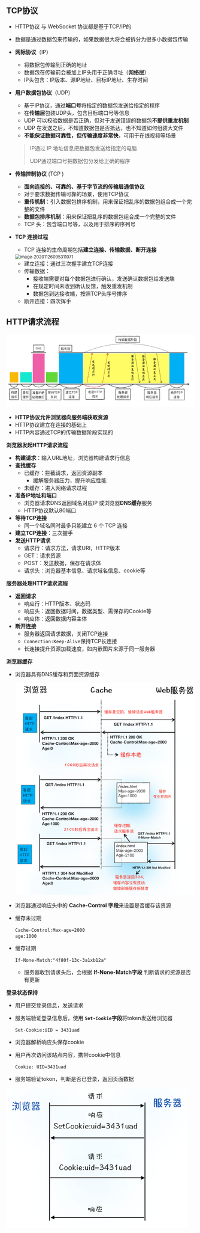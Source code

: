 ## TCP协议

- HTTP协议 与 WebSocket 协议都是基于TCP/IP的

- 数据是通过数据包来传输的，如果数据很大将会被拆分为很多小数据包传输

- **网际协议**（IP）

  - 将数据包传输到正确的地址
  - 数据包在传输前会被加上IP头用于正确寻址（**网络层**）
  - IP头包含：IP版本、源IP地址、目标IP地址、生存时间

- **用户数据包协议**（UDP）

  - 基于IP协议，通过**端口号**将指定的数据包发送给指定的程序
  - 在**传输层**包装UDP头，包含目标端口号等信息
  - UDP 可以校验数据是否正确，但对于发送错误的数据包**不提供重发机制**
  - UDP 在发送之后，不知道数据包是否抵达，也不知道如何组装大文件
  - **不能保证数据可靠性，但传输速度非常快**，可用于在线视频等场景

  > IP通过 IP 地址信息把数据包发送给指定的电脑
  >
  > UDP通过端口号把数据包分发给正确的程序

- **传输控制协议** (TCP )

  - **面向连接的、可靠的、基于字节流的传输层通信协议**
  - 对于要求数据传输可靠的场景，使用TCP协议
  - **重传机制**：引入数据包排序机制，用来保证把乱序的数据包组合成一个完整的文件
  - **数据包排序机制**：用来保证把乱序的数据包组合成一个完整的文件
  - TCP 头：包含端口号等，以及用于排序的序列号

- **TCP 连接过程**

  -  TCP 连接的生命周期包括**建立连接、传输数据、断开连接**

  <img src="C:\Users\Administrator\Desktop\zengBin\面试题\浏览器\宏观下浏览器.assets\image-20201126095311071.png" alt="image-20201126095311071" style="zoom:80%;" />

  - 建立连接：通过三次握手建立TCP连接
  - 传输数据：
    - 接收端需要对每个数据包进行确认，发送确认数据包给发送端
    - 在规定时间未收到确认反馈，触发重发机制
    - 数据包到达接收端，按照TCP头序号排序
  - 断开连接：四次挥手



##  HTTP请求流程

<img src="宏观下浏览器.assets/image-20201126105931705.png" alt="image-20201126105931705" style="zoom:80%;" />

- **HTTP协议允许浏览器向服务端获取资源**
- HTTP协议建立在连接的基础上
- HTTP内容通过TCP的传输数据阶段实现的

**浏览器发起HTTP请求流程**

- **构建请求**：输入URL地址，浏览器构建请求行信息
- **查找缓存**
  - 已缓存：拦截请求，返回资源副本
    - 缓解服务器压力，提升响应性能
  - 未缓存：进入网络请求过程
- **准备IP地址和端口**
  - 浏览器请求DNS返回域名对应IP 或浏览器**DNS缓存**服务
  - HTTP协议默认80端口
- **等待TCP连接**
  - 同一个域名同时最多只能建立 6 个 TCP 连接
- **建立TCP连接**：三次握手
- **发送HTTP请求**
  - 请求行：请求方法，请求URI，HTTP版本
  - GET：请求资源
  - POST：发送数据，保存在请求体
  - 请求头：浏览器基本信息、请求域名信息、cookie等



**服务器处理HTTP请求流程**

- **返回请求**
  - 响应行：HTTP版本、状态码
  - 响应头：返回数据时间，数据类型、需保存的Cookie等
  - 响应体：返回数据内容主体
- **断开连接**
  - 服务器返回请求数据，关闭TCP连接
  - `Connection:Keep-Alive`保持TCP长连接
  - 长连接提升资源加载速度，如内嵌图片来源于同一服务器



**浏览器缓存**

- 浏览器具有DNS缓存和页面资源缓存

  <img src="宏观下浏览器.assets/image-20201126105749981.png" alt="image-20201126105749981" style="zoom:80%;" />

- 浏览器通过响应头中的 **Cache-Control 字段**来设置是否缓存该资源

- 缓存未过期

  ```
  Cache-Control:Max-age=2000
  age:1000
  ```

- 缓存过期

  ```
  If-None-Match:"4f80f-13c-3a1xb12a"
  ```

  - 服务器收到请求头后，会根据 **If-None-Match字段** 判断请求的资源是否有更新

    

**登录状态保持**

- 用户提交登录信息，发送请求

- 服务端验证登录信息后，使用 **`Set-Cookie`字段**将token发送给浏览器

  ```
  Set-Cookie:UID = 3431uad
  ```

- 浏览器解析响应头保存cookie

- 用户再次访问该站点内容，携带cookie中信息

  ```
  Cookie: UID=3431uad
  ```

- 服务端验证tokon，判断是否已登录，返回页面数据

<img src="宏观下浏览器.assets/image-20201126105701597.png" alt="image-20201126105701597" style="zoom:67%;" />